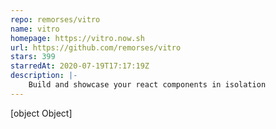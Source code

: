 ```yaml
---
repo: remorses/vitro
name: vitro
homepage: https://vitro.now.sh
url: https://github.com/remorses/vitro
stars: 399
starredAt: 2020-07-19T17:17:19Z
description: |-
    Build and showcase your react components in isolation
---
```


[object Object]
